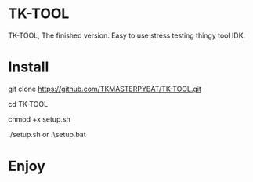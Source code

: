 # TK-TOOL
TK-TOOL, The finished version. Easy to use stress testing thingy tool IDK.

# Install
git clone https://github.com/TKMASTERPYBAT/TK-TOOL.git



cd TK-TOOL



chmod +x setup.sh



./setup.sh  or  .\setup.bat

# Enjoy
